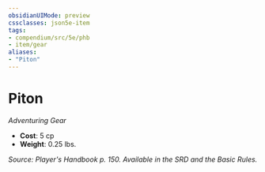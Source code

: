 ```yaml
---
obsidianUIMode: preview
cssclasses: json5e-item
tags:
- compendium/src/5e/phb
- item/gear
aliases: 
- "Piton"
---
```

# Piton
*Adventuring Gear*  

- **Cost**: 5 cp
- **Weight**: 0.25 lbs.

*Source: Player's Handbook p. 150. Available in the SRD and the Basic Rules.*